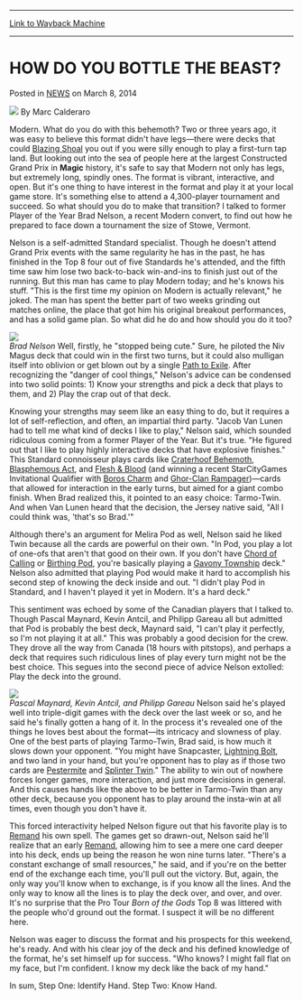 
---
[Link to Wayback Machine](https://web.archive.org/web/20211019221611/https://magic.wizards.com/en/articles/archive/how-do-you-bottle-beast-2014-03-08)

[_metadata_:author]:- "Marc Calderaro"
[_metadata_:description]:- "Modern. What do you do with this behemoth? Two or three years ago, it was easy to believe this format didn't have legs—there were decks that could Blazing Shoal you out if you were silly enough to play a first-turn tap land. But looking out into the sea of people here at the largest Constructed Grand Prix in Magic history, it's safe to say that Modern not only has legs, but"
[_metadata_:generator]:- "Drupal 7 (http://drupal.org)"
[_metadata_:node]:- "159041"
[_metadata_:publish_date]:- "2014-03-08"
[_metadata_:source]:- "div-main-content"
[_metadata_:title]:- "HOW DO YOU BOTTLE THE BEAST?"
[_metadata_:wayback_capture_timestamp]:- "2021-10-19 22:16:11"
[_metadata_:wayback_raw_url]:- "https://web.archive.org/web/20211019221611id_/https://magic.wizards.com/en/articles/archive/how-do-you-bottle-beast-2014-03-08"
[_metadata_:wayback_url]:- "https://magic.wizards.com/en/articles/archive/how-do-you-bottle-beast-2014-03-08"
---


HOW DO YOU BOTTLE THE BEAST?
============================



 Posted in [NEWS](/en/articles)
 on March 8, 2014 






![](https://media.magic.wizards.com/styles/auth_small/public/images/person/calderaro.jpg)
By Marc Calderaro











Modern. What do you do with this behemoth? Two or three years ago, it was easy to believe this format didn't have legs—there were decks that could [Blazing Shoal](https://gatherer.wizards.com/Pages/Card/Details.aspx?name=Blazing+Shoal) you out if you were silly enough to play a first-turn tap land. But looking out into the sea of people here at the largest Constructed Grand Prix in **Magic** history, it's safe to say that Modern not only has legs, but extremely long, spindly ones. The format is vibrant, interactive, and open. But it's one thing to have interest in the format and play it at your local game store. It's something else to attend a 4,300-player tournament and succeed. So what should you do to make that transition? I talked to former Player of the Year Brad Nelson, a recent Modern convert, to find out how he prepared to face down a tournament the size of Stowe, Vermont.


Nelson is a self-admitted Standard specialist. Though he doesn't attend Grand Prix events with the same regularity he has in the past, he has finished in the Top 8 four out of five Standards he's attended, and the fifth time saw him lose two back-to-back win-and-ins to finish just out of the running. But this man has came to play Modern today; and he's knows his stuff. "This is the first time my opinion on Modern is actually relevant," he joked. The man has spent the better part of two weeks grinding out matches online, the place that got him his original breakout performances, and has a solid game plan. So what did he do and how should you do it too?


![](https://media.wizards.com/legacy/mtg/images/daily/events/gprich14/nelson.jpg)  
*Brad Nelson* 
Well, firstly, he "stopped being cute." Sure, he piloted the Niv Magus deck that could win in the first two turns, but it could also mulligan itself into oblivion or get blown out by a single [Path to Exile](https://gatherer.wizards.com/Pages/Card/Details.aspx?name=Path+to+Exile). After recognizing the "danger of cool things," Nelson's advice can be condensed into two solid points: 1) Know your strengths and pick a deck that plays to them, and 2) Play the crap out of that deck.


Knowing your strengths may seem like an easy thing to do, but it requires a lot of self-reflection, and often, an impartial third party. "Jacob Van Lunen had to tell me what kind of decks I like to play," Nelson said, which sounded ridiculous coming from a former Player of the Year. But it's true. "He figured out that I like to play highly interactive decks that have explosive finishes." This Standard connoisseur plays cards like [Craterhoof Behemoth](https://gatherer.wizards.com/Pages/Card/Details.aspx?name=Craterhoof+Behemoth), [Blasphemous Act](https://gatherer.wizards.com/Pages/Card/Details.aspx?name=Blasphemous+Act), and [Flesh & Blood](https://gatherer.wizards.com/Pages/Card/Details.aspx?name=Flesh+%2F%2F+Blood) (and winning a recent StarCityGames Invitational Qualifier with [Boros Charm](https://gatherer.wizards.com/Pages/Card/Details.aspx?name=Boros+Charm) and [Ghor-Clan Rampager](https://gatherer.wizards.com/Pages/Card/Details.aspx?name=Ghor-Clan+Rampager))—cards that allowed for interaction in the early turns, but aimed for a giant combo finish. When Brad realized this, it pointed to an easy choice: Tarmo-Twin. And when Van Lunen heard that the decision, the Jersey native said, "All I could think was, 'that's so Brad.'"


Although there's an argument for Melira Pod as well, Nelson said he liked Twin because all the cards are powerful on their own. "In Pod, you play a lot of one-ofs that aren't that good on their own. If you don't have [Chord of Calling](https://gatherer.wizards.com/Pages/Card/Details.aspx?name=Chord+of+Calling) or [Birthing Pod](https://gatherer.wizards.com/Pages/Card/Details.aspx?name=Birthing+Pod), you're basically playing a [Gavony Township](https://gatherer.wizards.com/Pages/Card/Details.aspx?name=Gavony+Township) deck." Nelson also admitted that playing Pod would make it hard to accomplish his second step of knowing the deck inside and out. "I didn't play Pod in Standard, and I haven't played it yet in Modern. It's a hard deck."


This sentiment was echoed by some of the Canadian players that I talked to. Though Pascal Maynard, Kevin Antcil, and Philipp Gareau all but admitted that Pod is probably the best deck, Maynard said, "I can't play it perfectly, so I'm not playing it at all." This was probably a good decision for the crew. They drove all the way from Canada (18 hours with pitstops), and perhaps a deck that requires such ridiculous lines of play every turn might not be the best choice. This segues into the second piece of advice Nelson extolled: Play the deck into the ground.


![](https://media.wizards.com/legacy/mtg/images/daily/events/gprich14/maynard.jpg)  
*Pascal Maynard, Kevin Antcil, and Philipp Gareau* 
Nelson said he's played well into triple-digit games with the deck over the last week or so, and he said he's finally gotten a hang of it. In the process it's revealed one of the things he loves best about the format—its intricacy and slowness of play. One of the best parts of playing Tarmo-Twin, Brad said, is how much it slows down your opponent. "You might have Snapcaster, [Lightning Bolt](https://gatherer.wizards.com/Pages/Card/Details.aspx?name=Lightning+Bolt), and two land in your hand, but you're opponent has to play as if those two cards are [Pestermite](https://gatherer.wizards.com/Pages/Card/Details.aspx?name=Pestermite) and [Splinter Twin](https://gatherer.wizards.com/Pages/Card/Details.aspx?name=Splinter+Twin)." The ability to win out of nowhere forces longer games, more interaction, and just more decisions in general. And this causes hands like the above to be better in Tarmo-Twin than any other deck, because you opponent has to play around the insta-win at all times, even though you don't have it.


This forced interactivity helped Nelson figure out that his favorite play is to [Remand](https://gatherer.wizards.com/Pages/Card/Details.aspx?name=Remand) his own spell. The games get so drawn-out, Nelson said he'll realize that an early [Remand](https://gatherer.wizards.com/Pages/Card/Details.aspx?name=Remand), allowing him to see a mere one card deeper into his deck, ends up being the reason he won nine turns later. "There's a constant exchange of small resources," he said, and if you're on the better end of the exchange each time, you'll pull out the victory. But, again, the only way you'll know when to exchange, is if you know all the lines. And the only way to know all the lines is to play the deck over, and over, and over. It's no surprise that the Pro Tour *Born of the Gods* Top 8 was littered with the people who'd ground out the format. I suspect it will be no different here.


Nelson was eager to discuss the format and his prospects for this weekend, he's ready. And with his clear joy of the deck and his defined knowledge of the format, he's set himself up for success. "Who knows? I might fall flat on my face, but I'm confident. I know my deck like the back of my hand."


In sum, Step One: Identify Hand. Step Two: Know Hand.








